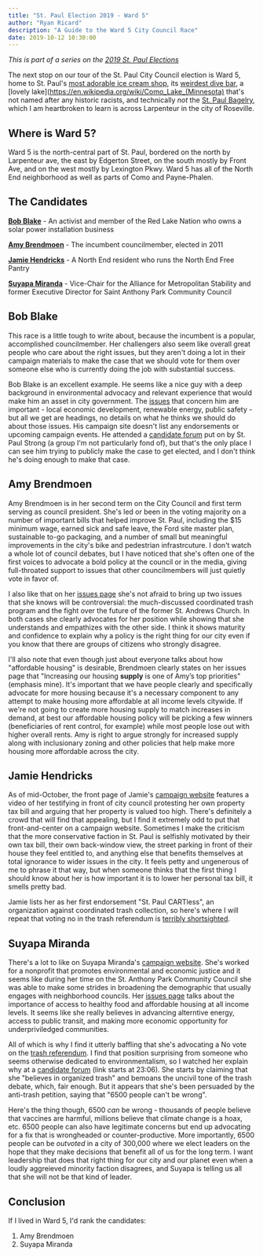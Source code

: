 ```yaml
---
title: "St. Paul Election 2019 - Ward 5"
author: "Ryan Ricard"
description: "A Guide to the Ward 5 City Council Race"
date: 2019-10-12 10:30:00
---
```


*This is part of a series on the [2019 St. Paul Elections](https://firewally.net/post/st-paul-election-guide-2019)*

The next stop on our tour of the St. Paul City Council election is Ward 5, home to St. Paul's [most adorable ice cream shop](http://connyscreamycone.com/), its [weirdest dive bar](http://halftimerec.com/), a [lovely lake](https://en.wikipedia.org/wiki/Como_Lake_(Minnesota) that's not named after any historic racists, and technically *not* the [St. Paul Bagelry](http://www.stpaulbagelry.com/), which I am heartbroken to learn is across Larpenteur in the city of Roseville. 

## Where is Ward 5?

Ward 5 is the north-central part of St. Paul, bordered on the north by Larpenteur ave, the east by Edgerton Street, on the south mostly by Front Ave, and on the west mostly by Lexington Pkwy. Ward 5 has all of the North End neighborhood as well as parts of Como and Payne-Phalen. 


## The Candidates

[**Bob Blake**](https://bobblakeforward5.com/) - An activist and member of the Red Lake Nation who owns a solar power installation business

[**Amy Brendmoen**](https://www.amyforcitycouncil.com/) - The incumbent councilmember, elected in 2011 

[**Jamie Hendricks**](https://jamie4ward5.com/home) - A North End resident who runs the North End Free Pantry

[**Suyapa Miranda**](https://www.mirandaforward5.com/) - Vice-Chair for the Alliance for Metropolitan Stability and former Executive Director for Saint Anthony Park Community Council

## Bob Blake

This race is a little tough to write about, because the incumbent is a popular, accomplished councilmember. Her challengers also seem like overall great people who care about the right issues, but they aren't doing a lot in their campaign materials to make the case that we should vote for them over someone else who is currently doing the job with substantial success. 

Bob Blake is an excellent example. He seems like a nice guy with a deep background in environmental advocacy and relevant experience that would make him an asset in city government. The [issues](https://bobblakeforward5.com/issues) that concern him are important - local economic development, renewable energy, public safety - but all we get are headings, no details on what he thinks we should do about those issues. His campaign site doesn't list any endorsements or upcoming campaign events. He attended a [candidate forum](https://www.youtube.com/watch?v=4sGkqy06Ynk) put on by St. Paul Strong (a group I'm not particularly fond of), but that's the only place I can see him trying to publicly make the case to get elected, and I don't think he's doing enough to make that case. 

## Amy Brendmoen

Amy Brendmoen is in her second term on the City Council and first term serving as council president. She's led or been in the voting majority on a number of important bills that helped improve St. Paul, including the $15 minimum wage, earned sick and safe leave, the Ford site master plan, sustainable to-go packaging, and a number of small but meaningful improvements in the city's bike and pedestrian infrastrcuture. I don't watch a whole lot of council debates, but I have noticed that she's often one of the first voices to advocate a bold policy at the council or in the media, giving full-throated support to issues that other councilmembers will just quietly vote in favor of. 

I also like that on her [issues page](https://www.amyforcitycouncil.com/issues/) she's not afraid to bring up two issues that she knows will be controversial: the much-discussed coordinated trash program and the fight over the future of the former St. Andrews Church. In both cases she clearly advocates for her position while showing that she understands and empathizes with the other side. I think it shows maturity and confidence to explain why a policy is the right thing for our city even if you know that there are groups of citizens who strongly disagree. 

I'll also note that even though just about everyone talks about how "affordable housing" is desirable, Brendmoen clearly states on her issues page that "Increasing our housing **supply** is one of Amy’s top priorities" (emphasis mine). It's important that we have people clearly and specifically advocate for more housing because it's a necessary component to any attempt to make housing more affordable at all income levels citywide. If we're not going to create more housing supply to match increases in demand, at best our affordable housing policy will be picking a few winners (beneficiaries of rent control, for example) while most people lose out with higher overall rents. Amy is right to argue strongly for increased supply along with inclusionary zoning and other policies that help make more housing more affordable across the city. 

## Jamie Hendricks

As of mid-October, the front page of Jamie's [campaign website](https://jamie4ward5.com/home) features a video of her testifying in front of city council protesting her own property tax bill and arguing that her property is valued too high. There's definitely a crowd that will find that appealing, but I find it extremely odd to put that front-and-center on a campaign website. Sometimes I make the criticism that the more conservative faction in St. Paul is selfishly motivated by their own tax bill, their own back-window view, the street parking in front of their house they feel entitled to, and anything else that benefits themselves at total ignorance to wider issues in the city. It feels petty and ungenerous of me to phrase it that way, but when someone thinks that the first thing I should know about her is how important it is to lower her personal tax bill, it smells pretty bad. 

Jamie lists her as her first endorsement "St. Paul CARTless", an organization against coordinated trash collection, so here's where I will repeat that voting no in the trash referendum is [terribly shortsighted](https://firewally.net/post/the-trash-post). 

## Suyapa Miranda

There's a lot to like on Suyapa Miranda's [campaign website](https://www.mirandaforward5.com/). She's worked for a nonprofit that promotes environmental and economic justice and it seems like during her time on the St. Anthony Park Community Council she was able to make some strides in broadening the demographic that usually engages with neighborhood councils. Her [issues page](https://www.mirandaforward5.com/vision) talks about the importance of access to healthy food and affordable housing at all income levels. It seems like she really believes in advancing alterntive energy, access to public transit, and making more economic opportunity for underpriviledged communities. 

All of which is why I find it utterly baffling that she's advocating a No vote on the [trash referendum](https://www.minnpost.com/metro/2019/10/is-garbage-enough-to-get-upstart-candidates-elected-to-the-st-paul-city-council/). I find that position surprising from someone who seems otherwise dedicated to environmentalism, so I watched her explain why at a [candidate forum](https://youtu.be/4sGkqy06Ynk?t=1386) (link starts at 23:06). She starts by claiming that she "believes in organized trash" and bemoans the uncivil tone of the trash debate, which, fair enough. But it appears that she's been persuaded by the anti-trash petition, saying that "6500 people can't be wrong". 

Here's the thing though, 6500 *can* be wrong - thousands of people believe that vaccines are harmful, millions believe that climate change is a hoax, etc. 6500 people can also have legitimate concerns but end up advocating for a fix that is wrongheaded or counter-productive. More importantly, 6500 people can be *outvoted* in a city of 300,000 where we elect leaders on the hope that they make decisions that benefit all of us for the long term. I want leadership that does that right thing for our city and our planet even when a loudly aggreieved minority faction disagrees, and Suyapa is telling us all that she will not be that kind of leader. 

## Conclusion

If I lived in Ward 5, I'd rank the candidates:

1. Amy Brendmoen
2. Suyapa Miranda




